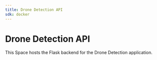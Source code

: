 ```yaml
---
title: Drone Detection API
sdk: docker
---
```


# Drone Detection API

This Space hosts the Flask backend for the Drone Detection application.